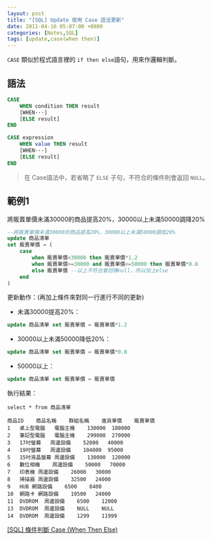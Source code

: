 ```yaml
---
layout: post
title: "[SQL] Update 使用 Case 語法更新"
date: 2011-04-16 05:07:00 +0800
categories: [Notes,SQL]
tags: [update,case(when then)]
---
```


`CASE` 類似於程式語言裡的 `if then else`語句，用來作邏輯判斷。

## 語法

```sql
CASE
    WHEN condition THEN result
    [WHEN···]
    [ELSE result]
END
```

```sql
CASE expression
    WHEN value THEN result
    [WHEN···]
    [ELSE result]
END
```

> 在 Case語法中，若省略了 `ELSE` 子句，不符合的條件則會返回 `NULL`。

## 範例1

將販賣單價未滿30000的商品提高20%，30000以上未滿50000調降20%

```sql
--將販賣單價未滿30000的商品提高20%，30000以上未滿50000調低20%
update 商品清單
set 販賣單價 = (
    case
        when 販賣單價<30000 then 販賣單價*1.2
        when 販賣單價>=30000 and 販賣單價<=50000 then 販賣單價*0.8
        else 販賣單價 --以上不符合會回傳null，所以加上else
    end
)
```

更新動作：(再加上條件來對同一行進行不同的更新)   

- 未滿30000提高20%：

```sql
update 商品清單 set 販賣單價 = 販賣單價*1.2
```

- 30000以上未滿50000降低20%：

```sql
update 商品清單 set 販賣單價 = 販賣單價*0.8
```

- 50000以上：

```sql
update 商品清單 set 販賣單價 = 販賣單價
```

執行結果：
```
select * from 商品清單

商品ID	商品名稱	群組名稱	進貨單價	販賣單價
1	桌上型電腦	電腦主機	130000	180000
2	筆記型電腦	電腦主機	299000	270000
3	17吋螢幕	周邊設備	52000	40000
4	19吋螢幕	周邊設備	104000	95000
5	15吋液晶螢幕	周邊設備	130000	120000
6	數位相機	周邊設備	50000	70000
7	印表機	周邊設備	26000	30000
8	掃描器	周邊設備	32500	24000
9	HUB	網路設備	6500	8400
10	網路卡	網路設備	19500	24000
11	DVDROM	周邊設備	6500	12000
13	DVDROM	周邊設備	NULL	NULL
14	DVDROM	周邊設備	1299	11999
```
 

[[SQL] 條件判斷 Case (When Then Else)](https://riivalin.github.io/posts/2011/04/sql-18/)